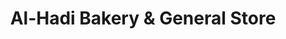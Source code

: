 ---
title: "Al-Hadi Bakery & General Store"
url: /karachi/al-hadi-bakery-and-general-store/
shop: general
---